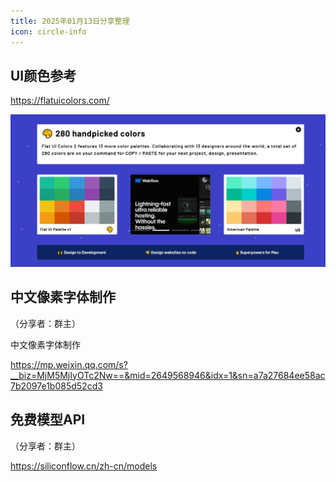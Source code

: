 ```yaml
---
title: 2025年01月13日分享整理
icon: circle-info
---
```


## UI颜色参考

https://flatuicolors.com/

![image](7f35ae82-ec32-4c4f-8911-9d8d3d022be9/72218e13-2ffe-43dd-9fbd-4113b7c925f8.png)

## 中文像素字体制作

（分享者：群主）

中文像素字体制作

https://mp.weixin.qq.com/s?__biz=MjM5MjIyOTc2Nw==&mid=2649568946&idx=1&sn=a7a27684ee58ac7b2097e1b085d52cd3

## 免费模型API

（分享者：群主）

https://siliconflow.cn/zh-cn/models

